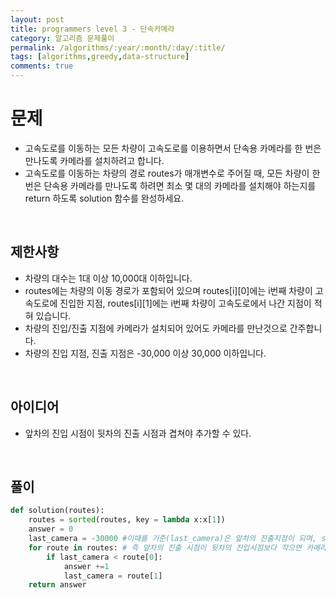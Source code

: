 ```yaml
---
layout: post
title: programmers level 3 - 단속카메라
category: 알고리즘 문제풀이
permalink: /algorithms/:year/:month/:day/:title/
tags: [algorithms,greedy,data-structure]
comments: true
---
```


# 문제
- 고속도로를 이동하는 모든 차량이 고속도로를 이용하면서 단속용 카메라를 한 번은 만나도록 카메라를 설치하려고 합니다.
- 고속도로를 이동하는 차량의 경로 routes가 매개변수로 주어질 때, 모든 차량이 한 번은 단속용 카메라를 만나도록 하려면 최소 몇 대의 카메라를 설치해야 하는지를 return 하도록 solution 함수를 완성하세요.

<br>

## 제한사항
- 차량의 대수는 1대 이상 10,000대 이하입니다.
- routes에는 차량의 이동 경로가 포함되어 있으며 routes[i][0]에는 i번째 차량이 고속도로에 진입한 지점, routes[i][1]에는 i번째 차량이 고속도로에서 나간 지점이 적혀 있습니다.
- 차량의 진입/진출 지점에 카메라가 설치되어 있어도 카메라를 만난것으로 간주합니다.
- 차량의 진입 지점, 진출 지점은 -30,000 이상 30,000 이하입니다.
<br>

## 아이디어
- 앞차의 진입 시점이 뒷차의 진출 시점과 겹쳐야 추가할 수 있다. 

<br>


## 풀이

```python
def solution(routes):
    routes = sorted(routes, key = lambda x:x[1])
    answer = 0
    last_camera = -30000 #이때를 기준(last_camera)은 앞차의 진출지점이 되며, sorted역시 진출 지점을 기점으로 기준을 정렬한다. 
    for route in routes: # 즉 앞차의 진출 시점이 뒷차의 진입시점보다 작으면 카메라하나 설치 
        if last_camera < route[0]:
            answer +=1
            last_camera = route[1]
    return answer
```
